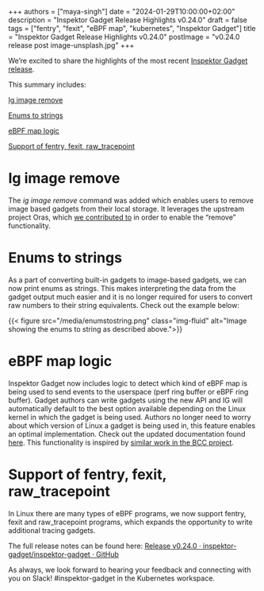 +++
authors = ["maya-singh"]
date = "2024-01-29T10:00:00+02:00"
description = "Inspektor Gadget Release Highlights v0.24.0"
draft = false
tags = ["fentry", "fexit", "eBPF map", "kubernetes", "Inspektor Gadget"]
title = "Inspektor Gadget Release Highlights v0.24.0"
postImage = "v0.24.0 release post image-unsplash.jpg"
+++



We’re excited to share the highlights of the most recent [Inspektor Gadget release](https://github.com/inspektor-gadget/inspektor-gadget/releases/tag/v0.24.0)\.

  

  

This summary includes:

  

  

[Ig image remove](#ig-image-remove)

  

  

[Enums to strings](#enums-to-strings)

  

  

[eBPF map logic](#ebpf-map-logic)

  

  

[Support of fentry, fexit, raw\_tracepoint](#support-of-fentry-fexit-raw\_tracepoint)

  


# Ig image remove

  

  

The *ig image remove* command was added which enables users to remove image based gadgets from their local storage\. It leverages the upstream project Oras, which [we contributed to](https://github.com/oras-project/oras-go/pull/647) in order to enable the “remove” functionality\.

  

  

# Enums to strings

  

  

As a part of converting built\-in gadgets to image\-based gadgets, we can now print enums as strings\. This makes interpreting the data from the gadget output much easier and it is no longer required for users to convert raw numbers to their string equivalents\. Check out the example below:

  

{{< figure src="/media/enumstostring.png" class="img-fluid" alt="Image showing the enums to string as described above.">}}

  
  

  

# eBPF map logic

  

  

Inspektor Gadget now includes logic to detect which kind of eBPF map is being used to send events to the userspace \(perf ring buffer or eBPF ring buffer\)\. Gadget authors can write gadgets using the new API and IG will automatically default to the best option available depending on the Linux kernel in which the gadget is being used\. Authors no longer need to worry about which version of Linux a gadget is being used in, this feature enables an optimal implementation\. Check out the updated documentation found [here](https://github.com/inspektor-gadget/inspektor-gadget/blob/main/docs/reference/gadget-helper-api.md)\. This functionality is inspired by [similar work in the BCC project](https://github.com/iovisor/bcc/pull/4262)\.

  

  

# Support of fentry, fexit, raw\_tracepoint

  

  

In Linux there are many types of eBPF programs, we now support fentry, fexit and raw\_tracepoint programs, which expands the opportunity to write additional tracing gadgets\.

  

  

The full release notes can be found here: [ Release v0\.24\.0 · inspektor\-gadget/inspektor\-gadget · GitHub](https://github.com/inspektor-gadget/inspektor-gadget/releases/tag/v0.24.0)

  

  

As always, we look forward to hearing your feedback and connecting with you on Slack\!  \#inspektor\-gadget in the Kubernetes workspace\.
